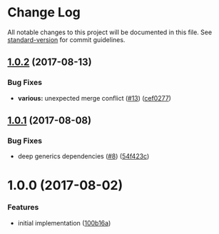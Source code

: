 # Change Log

All notable changes to this project will be documented in this file. See [standard-version](https://github.com/conventional-changelog/standard-version) for commit guidelines.

<a name="1.0.2"></a>
## [1.0.2](https://github.com/ikatyang/dts-element-fp/compare/v1.0.1...v1.0.2) (2017-08-13)


### Bug Fixes

* **various:** unexpected merge conflict ([#13](https://github.com/ikatyang/dts-element-fp/issues/13)) ([cef0277](https://github.com/ikatyang/dts-element-fp/commit/cef0277))



<a name="1.0.1"></a>
## [1.0.1](https://github.com/ikatyang/dts-element-fp/compare/v1.0.0...v1.0.1) (2017-08-08)


### Bug Fixes

* deep generics dependencies ([#8](https://github.com/ikatyang/dts-element-fp/issues/8)) ([54f423c](https://github.com/ikatyang/dts-element-fp/commit/54f423c))



<a name="1.0.0"></a>
# 1.0.0 (2017-08-02)


### Features

* initial implementation ([100b16a](https://github.com/ikatyang/dts-element-fp/commit/100b16a))
